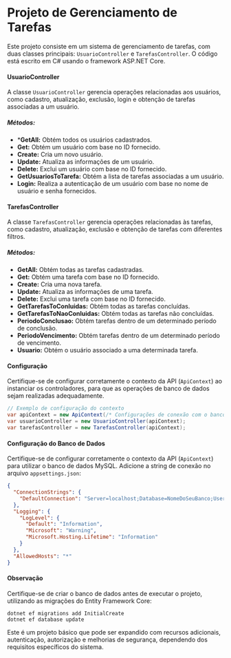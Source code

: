 # Projeto de Gerenciamento de Tarefas

Este projeto consiste em um sistema de gerenciamento de tarefas, com duas classes principais: `UsuarioController` e `TarefasController`. O código está escrito em C# usando o framework ASP.NET Core.

#### UsuarioController
A classe `UsuarioController` gerencia operações relacionadas aos usuários, como cadastro, atualização, exclusão, login e obtenção de tarefas associadas a um usuário.

##### Métodos:
- ***GetAll:** Obtém todos os usuários cadastrados.
- **Get:** Obtém um usuário com base no ID fornecido.
- **Create:** Cria um novo usuário.
- **Update:** Atualiza as informações de um usuário.
- **Delete:** Exclui um usuário com base no ID fornecido.
- **GetUsuariosToTarefa:** Obtém a lista de tarefas associadas a um usuário.
- **Login:** Realiza a autenticação de um usuário com base no nome de usuário e senha fornecidos.

#### TarefasController
A classe `TarefasController` gerencia operações relacionadas às tarefas, como cadastro, atualização, exclusão e obtenção de tarefas com diferentes filtros.

##### Métodos:
- **GetAll:** Obtém todas as tarefas cadastradas.
- **Get:** Obtém uma tarefa com base no ID fornecido.
- **Create:** Cria uma nova tarefa.
- **Update:** Atualiza as informações de uma tarefa.
- **Delete:** Exclui uma tarefa com base no ID fornecido.
- **GetTarefasToConluidas:** Obtém todas as tarefas concluídas.
- **GetTarefasToNaoConluidas:** Obtém todas as tarefas não concluídas.
- **PeriodoConclusao:** Obtém tarefas dentro de um determinado período de conclusão.
- **PeriodoVencimento:** Obtém tarefas dentro de um determinado período de vencimento.
- **Usuario:** Obtém o usuário associado a uma determinada tarefa.

#### Configuração

Certifique-se de configurar corretamente o contexto da API (`ApiContext`) ao instanciar os controladores, para que as operações de banco de dados sejam realizadas adequadamente.

```csharp
// Exemplo de configuração do contexto
var apiContext = new ApiContext(/* Configurações de conexão com o banco de dados */);
var usuarioController = new UsuarioController(apiContext);
var tarefasController = new TarefasController(apiContext);
```

#### Configuração do Banco de Dados
Certifique-se de configurar corretamente o contexto da API (`ApiContext`) para utilizar o banco de dados MySQL. Adicione a string de conexão no arquivo `appsettings.json`:

```json
{
  "ConnectionStrings": {
    "DefaultConnection": "Server=localhost;Database=NomeDoSeuBanco;User=SeuUsuario;Password=SuaSenha;"
  },
  "Logging": {
    "LogLevel": {
      "Default": "Information",
      "Microsoft": "Warning",
      "Microsoft.Hosting.Lifetime": "Information"
    }
  },
  "AllowedHosts": "*"
}
```
#### Observação
Certifique-se de criar o banco de dados antes de executar o projeto, utilizando as migrações do Entity Framework Core:

    dotnet ef migrations add InitialCreate
    dotnet ef database update

Este é um projeto básico que pode ser expandido com recursos adicionais, autenticação, autorização e melhorias de segurança, dependendo dos requisitos específicos do sistema.
